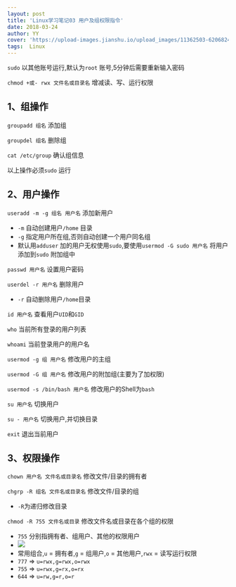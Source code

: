 ```yaml
---
layout: post
title: 'Linux学习笔记03 用户及组权限指令'
date: 2018-03-24
author: YY
cover: 'https://upload-images.jianshu.io/upload_images/11362503-62068245524e984f.jpg'
tags:  Linux
---
```

`sudo` 以其他账号运行,默认为`root` 账号,5分钟后需要重新输入密码

`chmod +或- rwx 文件名或目录名` 增减读、写、运行权限

## 1、组操作 ##

`groupadd 组名` 添加组

`groupdel 组名` 删除组

`cat /etc/group` 确认组信息

以上操作必须`sudo` 运行

## 2、用户操作 ##

`useradd -m -g 组名 用户名` 添加新用户

- `-m` 自动创建用户`/home` 目录
- `-g` 指定用户所在组,否则自动创建一个用户同名组
- 默认用`adduser` 加的用户无权使用`sudo`,要使用`usermod -G sudo 用户名` 将用户添加到`sudo` 附加组中

`passwd 用户名` 设置用户密码

`userdel -r 用户名` 删除用户

- `-r` 自动删除用户`/home`目录

`id 用户名` 查看用户`UID`和`GID`

`who` 当前所有登录的用户列表

`whoami` 当前登录用户的用户名

`usermod -g 组 用户名` 修改用户的主组

`usermod -G 组 用户名` 修改用户的附加组(主要为了加权限)

`usermod -s /bin/bash 用户名` 修改用户的Shell为`bash`

`su 用户名` 切换用户

`su - 用户名` 切换用户,并切换目录

`exit` 退出当前用户

## 3、权限操作 ##

`chown 用户名 文件名或目录名` 修改文件/目录的拥有者

`chgrp -R 组名 文件名或目录名` 修改文件/目录的组

- `-R`为递归修改目录

`chmod -R 755 文件名或目录` 修改文件名或目录在各个组的权限

- `755` 分别指拥有者、组用户、其他的权限用户
- ![](https://upload-images.jianshu.io/upload_images/11362503-77e97a25b78244bb.png)
- 常用组合,`u` = 拥有者,`g` = 组用户,`o` = 其他用户,`rwx` = 读写运行权限
- `777` => `u=rwx,g=rwx,o=rwx`
- `755` => `u=rwx,g=rx,o=rx`
- `644` => `u=rw,g=r,o=r`
